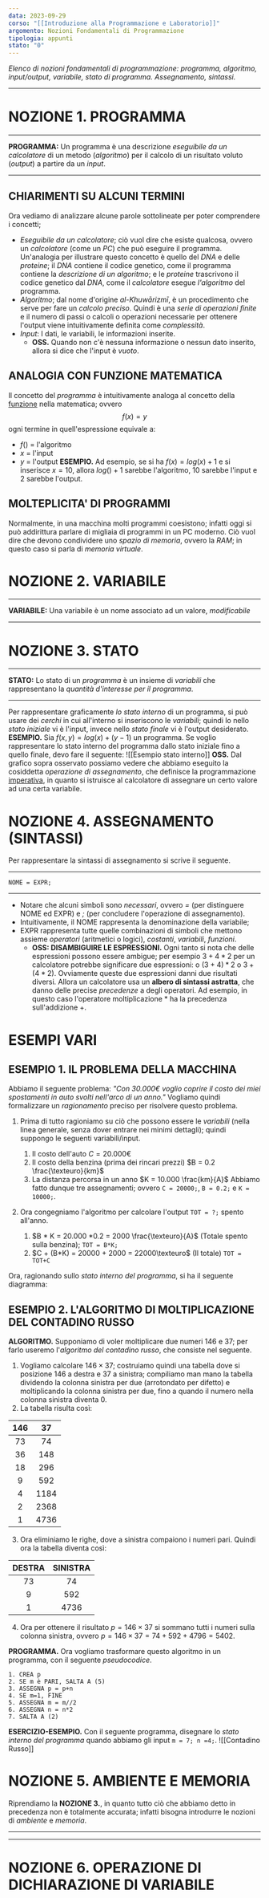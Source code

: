```yaml
---
data: 2023-09-29
corso: "[[Introduzione alla Programmazione e Laboratorio]]"
argomento: Nozioni Fondamentali di Programmazione
tipologia: appunti
stato: "0"
---
```

*Elenco di nozioni fondamentali di programmazione: programma, algoritmo, input/output, variabile, stato di programma. Assegnamento, sintassi.*
- - -
# NOZIONE 1. PROGRAMMA
- - -
**PROGRAMMA:** Un programma è una descrizione *eseguibile da un calcolatore* di un metodo (*algoritmo*) per il calcolo di un risultato voluto (*output*) a partire da un *input*.
- - -
## CHIARIMENTI SU ALCUNI TERMINI
Ora vediamo di analizzare alcune parole sottolineate per poter comprendere i concetti;
- *Eseguibile da un calcolatore*; ciò vuol dire che esiste qualcosa, ovvero un *calcolatore* (come un *PC*) che può eseguire il programma. 
  Un'analogia per illustrare questo concetto è quello del *DNA* e delle *proteine*; il *DNA* contiene il codice genetico, come il programma contiene la *descrizione di un algoritmo*; e le *proteine* trascrivono il codice genetico dal *DNA*, come il *calcolatore* esegue *l'algoritmo* del programma.
- *Algoritmo*; dal nome d'origine _al_-_Khuwārizmī_, è un procedimento che serve per fare un *calcolo preciso*. Quindi è una *serie di operazioni finite* e il numero di passi o calcoli o operazioni necessarie per ottenere l'output viene intuitivamente definita come *complessità*.
- *Input*: I dati, le variabili, le informazioni inserite.
	- **OSS.** Quando non c'è nessuna informazione o nessun dato inserito, allora si dice che l'input è *vuoto*.
## ANALOGIA CON FUNZIONE MATEMATICA
Il concetto del *programma* è intuitivamente analoga al concetto della [funzione](Funzioni) nella matematica; ovvero $$f(x)=y$$ogni termine in quell'espressione equivale a:
- $f()$ = l'algoritmo
- $x$ = l'input
- $y$ = l'output
**ESEMPIO.** Ad esempio, se si ha $f(x) = log(x)+1$ e si inserisce $x=10$, allora $log()+1$ sarebbe l'algoritmo, $10$ sarebbe l'input e $2$ sarebbe l'output.

## MOLTEPLICITA' DI PROGRAMMI
Normalmente, in una macchina molti programmi coesistono; infatti oggi si può addirittura parlare di migliaia di programmi in un PC moderno. 
Ciò vuol dire che devono condividere uno *spazio di memoria*, ovvero la *RAM*; in questo caso si parla di *memoria virtuale*.

# NOZIONE 2. VARIABILE
---
**VARIABILE:** Una variabile è un nome associato ad un valore, *modificabile*
- - -
# NOZIONE 3. STATO
- - -
**STATO:** Lo stato di un *programma* è un insieme di *variabili* che rappresentano la *quantità d'interesse per il programma*.
- - -
Per rappresentare graficamente *lo stato interno* di un programma, si può usare dei *cerchi* in cui all'interno si inseriscono le *variabili*; quindi lo nello *stato iniziale* vi è l'input, invece nello *stato finale* vi è l'output desiderato.
**ESEMPIO.** Sia $f(x,y) = log(x)+(y-1)$ un programma. Se voglio rappresentare lo stato interno del programma dallo stato iniziale fino a quello finale, devo fare il seguente:
![[Esempio stato interno]]
**OSS.** Dal grafico sopra osservato possiamo vedere che abbiamo eseguito la cosiddetta *operazione di assegnamento*, che definisce la programmazione [imperativa](Paradigmi%20di%20Programmazione), in quanto si istruisce al calcolatore di assegnare un certo valore ad una certa variabile.
# NOZIONE 4. ASSEGNAMENTO (SINTASSI)
Per rappresentare la sintassi di assegnamento si scrive il seguente.
- - -
`NOME = EXPR;`
- - -
- Notare che alcuni simboli sono *necessari*, ovvero *=* (per distinguere NOME ed EXPR) e *;* (per concludere l'operazione di assegnamento).
- Intuitivamente, il NOME rappresenta la denominazione della variabile;
- EXPR rappresenta tutte quelle combinazioni di simboli che mettono assieme *operatori* (aritmetici o logici), *costanti*, *variabili*, *funzioni*.
	- **OSS: DISAMBIGUIRE LE ESPRESSIONI.** Ogni tanto si nota che delle espressioni possono essere ambigue; per esempio $3+4*2$ per un calcolatore potrebbe significare due espressioni: o $(3+4)*2$ o $3+(4*2)$. Ovviamente queste due espressioni danni due risultati diversi.
	  Allora un calcolatore usa un **albero di sintassi astratta**, che danno delle precise *precedenze* a degli operatori. Ad esempio, in questo caso l'operatore moltiplicazione $*$ ha la precedenza sull'addizione $+$.
# ESEMPI VARI
## ESEMPIO 1. IL PROBLEMA DELLA MACCHINA
Abbiamo il seguente problema:
*"Con 30.000€ voglio coprire il costo dei miei spostamenti in auto svolti nell'arco di un anno."*
Vogliamo quindi formalizzare un *ragionamento* preciso per risolvere questo problema.
1. Prima di tutto ragioniamo su ciò che possono essere le *variabili* (nella linea generale, senza dover entrare nei minimi dettagli); quindi suppongo le seguenti variabili/input.
	1. Il costo dell'auto $C = 20.000€$
	2. Il costo della benzina (prima dei rincari prezzi) $B = 0.2 \frac{\texteuro}{km}$
	3. La distanza percorsa in un anno $K = 10.000 \frac{km}{A}$
	Abbiamo fatto dunque tre assegnamenti; ovvero `C = 20000;`, `B = 0.2;` e `K = 10000;`. 

2. Ora congegniamo l'algoritmo per calcolare l'output `TOT = ?;` spento all'anno.
	1. $B * K = 20.000 *0.2 = 2000 \frac{\texteuro}{A}$ (Totale spento sulla benzina); `TOT = B*K;`
	2. $C + (B*K) = 20000 + 2000 = 22000\texteuro$ (Il totale) `TOT = TOT+C`

Ora, ragionando sullo *stato interno del programma*, si ha il seguente diagramma:
## ESEMPIO 2. L'ALGORITMO DI MOLTIPLICAZIONE DEL CONTADINO RUSSO
**ALGORITMO.** Supponiamo di voler moltiplicare due numeri $146$ e $37$; per farlo useremo l'*algoritmo del contadino russo*, che consiste nel seguente.
1. Vogliamo calcolare $146 \times 37$; costruiamo quindi una tabella dove si posizione $146$ a destra e $37$ a sinistra; compiliamo man mano la tabella dividendo la colonna sinistra per due (arrotondato per difetto) e moltiplicando la colonna sinistra per due, fino a quando il numero nella colonna sinistra diventa $0$.
2. La tabella risulta così:

| 146 |  37  |
|:---:|:----:|
| 73  |  74  |
| 36  | 148  |
| 18  | 296  |
|  9  | 592  |
|  4  | 1184 |
|  2  | 2368 |
|  1  | 4736 |
3. Ora eliminiamo le righe, dove a sinistra compaiono i numeri pari. Quindi ora la tabella diventa così:

| DESTRA | SINISTRA |
|:------:|:--------:|
|   73   |    74    |
|   9    |   592    |
|   1    |   4736   |
4. Ora per ottenere il risultato $p = 146 \times 37$ si sommano tutti i numeri sulla colonna sinistra, ovvero $p = 146 \times 37 = 74 + 592 + 4796 = 5402$.

**PROGRAMMA.** Ora vogliamo trasformare questo algoritmo in un programma, con il seguente *pseudocodice*. 
```
1. CREA p
2. SE m è PARI, SALTA A (5)
3. ASSEGNA p = p+n
4. SE m=1, FINE
5. ASSEGNA m = m//2
6. ASSEGNA n = n*2
7. SALTA A (2)
```
**ESERCIZIO-ESEMPIO.** Con il seguente programma, disegnare lo *stato interno del programma* quando abbiamo gli input `m = 7; n =4;`.
![[Contadino Russo]]

# NOZIONE 5. AMBIENTE E MEMORIA
Riprendiamo la **NOZIONE 3.**, in quanto tutto ciò che abbiamo detto in precedenza non è totalmente accurata; infatti bisogna introdurre le nozioni di *ambiente* e *memoria*.
- - -

- - -

# NOZIONE 6. OPERAZIONE DI DICHIARAZIONE DI VARIABILE

